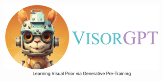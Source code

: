 <div align=center>
<img src="visorgpt_title.png" width="600">
</div>

<div align=center>
<center> Learning Visual Prior via Generative Pre-Training </center>
</div>

